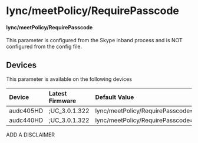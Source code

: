 ﻿---
description: lync/meetPolicy/RequirePasscode
search:
    keywords: ['lync','meetPolicy','RequirePasscode']
---

# lync/meetPolicy/RequirePasscode

#### lync/meetPolicy/RequirePasscode

This parameter is configured from the Skype inband process and is NOT configured from the config file.



## Devices
This parameter is available on the following devices

| Device | Latest Firmware | Default Value |
|:---|:---|:---|
| audc405HD | ;UC_3.0.1.322 | lync/meetPolicy/RequirePasscode=0 
| audc440HD | ;UC_3.0.1.322 | lync/meetPolicy/RequirePasscode=0 

ADD A DISCLAIMER
